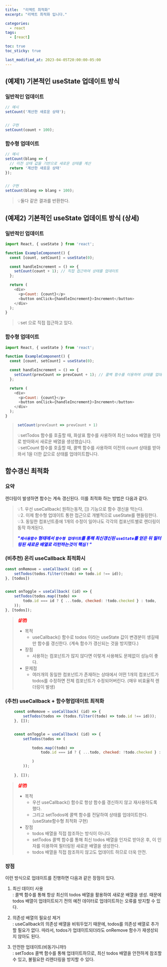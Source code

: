 ```yaml
---
title:  "리액트 최적화"
excerpt: "리액트 최적화 입니다."

categories:
  - react
tags:
  - [react]

toc: true
toc_sticky: true

last_modified_at: 2023-04-05T20:00:00-05:00
---
```


## (예제1) 기본적인 useState 업데이트 방식
### 일반적인 업데이트

```js
// 예시
setCount('계산한 새로운 상태');


// 구현
setCount(count + 100);
```

### 함수형 업데이트
```js
// 예시
setCount(blang => {
  // 이전 상태 값을 기반으로 새로운 상태를 계산
  return '계산한 새로운 상태'
});


// 구현
setCount(blang => blang + 100);

```

> 💡둘다 같은 결과를 반환한다.



## (예제2) 기본적인 useState 업데이트 방식 (상세)
### 일반적인 업데이트
```js
import React, { useState } from 'react';

function ExampleComponent() {
  const [count, setCount] = useState(0);

  const handleIncrement = () => {
    setCount(count + 1); // 직접 접근하여 상태를 업데이트
  };

  return (
    <div>
      <p>Count: {count}</p>
      <button onClick={handleIncrement}>Increment</button>
    </div>
  );
}

```

> 💡set 으로 직접 접근하고 있다.

### 함수형 업데이트
```js
import React, { useState } from 'react';

function ExampleComponent() {
  const [count, setCount] = useState(0);

  const handleIncrement = () => {
    setCount(prevCount => prevCount + 1); // 콜백 함수를 이용하여 상태를 업데이트
  };

  return (
    <div>
      <p>Count: {count}</p>
      <button onClick={handleIncrement}>Increment</button>
    </div>
  );
}

```

> ```js 
> setCount(prevCount => prevCount + 1)
> ```
> 💡setTodos 함수를 호출할 때, 화살표 함수를 사용하여 최신 todos 배열을 인자로 받아와서 새로운 배열을 생성했습니다.  
> 💡setCount 함수를 호출할 때, 콜백 함수를 사용하여 이전의 count 상태를 받아와서 1을 더한 값으로 상태를 업데이트합니다.  




## 함수갱신 최적화
### 요약

렌더링이 발생하면 함수는 계속 갱신된다. 이를 최적화 하는 방법은 다음과 같다.  
> 💡1. 우선 useCallback( 원하는동작, []) 기능으로 함수 갱신을 막는다.  
> 💡2. 이제 함수형 업데이트 통한 접근으로 개별적으로 useState를 핸들링한다.  
> 💡3. 동일한 컴포넌트중에 1개의 수정이 일어나도 각각의 컴포넌트별로 렌더링이 동작 하게된다.  
>  
> <span style="color:blue"><I><b>"`재사용함수` 형태에서 `함수형 업데이트`를 통해 최신갱신된 `useState`를 얻은 뒤 필터링된 새로운 배열로 리턴하는것이 핵심 ! "</b></I></span>


### (비추천) 온리 useCallback 최적화시

```js
const onRemove = useCallback( (id) => {
    setTodos(todos.filter((todo) => todo.id !== id));
}, [todos])


const onToggle = useCallback( (id) => {
    setTodos(todos.map((todo) => 
        todo.id === id ? { ...todo, checked: !todo.checked } : todo,
    ));
}, [todos]);

```
> <span style="color:red"><I><b>설명)</b></I></span>  
> - 목적
>     - useCallback() 함수로 todos 이라는 useState 값이 변경분이 생길때만 함수를 갱신한다. (계속 함수가 갱신되는 것을 방지했다.)
> - 장점
>     - 사용하는 컴포넌트가 많지 않다면 이렇게 사용해도 문제없이 성능이 좋다.  
> - 문제점
>     - 여러개의 동일한 컴포넌트가 존재하는 상태에서 어떤 1개의 컴포넌트가 todos를 수정하면 전체 컴포넌트가 수정되어버린다. (매우 비효율적 렌더링이 발생)



### (추천) useCallback + 함수형업데이트 최적화

```js
    const onRemove = useCallback( (id) => {
        setTodos(todos => (todos.filter((todo) => todo.id !== id)));
    }, []);


    const onToggle = useCallback( (id) => {
        setTodos(todos => ( 

            todos.map((todo) => 
                todo.id === id ? { ...todo, checked: !todo.checked } : todo,

            )
        ));
            
    }, []);

```
> <span style="color:red"><I><b>설명)</b></I></span>  
> - 목적
>     - 우선 useCallback() 함수로 항상 함수를 갱신하지 않고 재사용하도록 했다.
>     - 그리고 setTodos에 콜백 함수를 전달하여 상태를 업데이트한다. (useState함수형 최적화 구현)
> - 장점
>     -  todos 배열을 직접 참조하는 방식이 아니다.
>     - setTodos 콜백 함수를 통해 최신 todos 배열을 인자로 받아온 후, 이 인자를 이용하여 필터링된 새로운 배열을 생성한다.
>     - todos 배열을 직접 참조하지 않고도 업데이트 하므로 더욱 안전.



### 장점
이런 방식으로 업데이트를 진행하면 다음과 같은 장점이 있다.
1. 최신 데이터 사용  
    : 콜백 함수를 통해 항상 최신의 todos 배열을 활용하여 새로운 배열을 생성. 때문에 todos 배열이 업데이트되기 전의 예전 데이터로 업데이트하는 오류를 방지할 수 있다.

2. 의존성 배열의 필요성 제거  
    : useCallback의 의존성 배열을 비워두었기 때문에, todos를 의존성 배열로 추가할 필요가 없다. 따라서, todos가 업데이트되더라도 onRemove 함수가 재생성되지 않아도 된다.

3. 안전한 업데이트(비동기니까!)  
    : setTodos 콜백 함수를 통해 업데이트하므로, 최신 todos 배열을 안전하게 참조할 수 있고, 불필요한 리렌더링을 방지할 수 있다.





